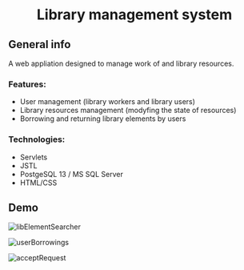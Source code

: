 <h1 align="center">Library management system</h1>

<h2 align="left">General info</h2>
A web appliation designed to manage work of and library resources.

<h3 align="left">Features:</h3>

- User management (library workers and library users)
- Library resources management (modyfing the state of resources)
- Borrowing and returning library elements by users

<h3 align="left">Technologies:</h3>

- Servlets
- JSTL
- PostgeSQL 13 / MS SQL Server
- HTML/CSS

<h2 align="left">Demo</h2>

![libElementSearcher](https://user-images.githubusercontent.com/46130249/140711597-cf8a2623-4677-4ae1-82ed-e07eeb9eaa55.png)

![userBorrowings](https://user-images.githubusercontent.com/46130249/140711804-aad2da66-8f75-4dcf-a5a8-91986384631e.png)

![acceptRequest](https://user-images.githubusercontent.com/46130249/140711958-23b1058e-924f-4108-bd71-5cbd7c027528.png)
